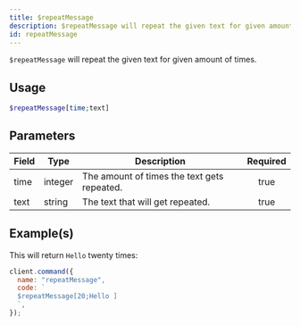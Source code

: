 ```yaml
---
title: $repeatMessage
description: $repeatMessage will repeat the given text for given amount of times.
id: repeatMessage
---
```


`$repeatMessage` will repeat the given text for given amount of times.

## Usage

```php
$repeatMessage[time;text]
```

## Parameters

| Field | Type    | Description                                 | Required |
| ----- | ------- | ------------------------------------------- | :------: |
| time  | integer | The amount of times the text gets repeated. |   true   |
| text  | string  | The text that will get repeated.            |   true   |

## Example(s)

This will return `Hello` twenty times:

```javascript
client.command({
  name: "repeatMessage",
  code: `
  $repeatMessage[20;Hello ]
  `,
});
```
